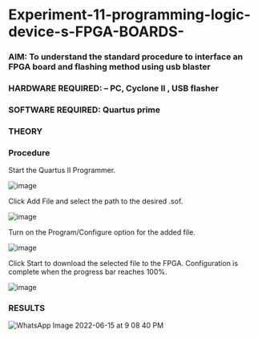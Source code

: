 # Experiment-11-programming-logic-device-s-FPGA-BOARDS-
 ### AIM: To understand the standard procedure to interface an FPGA board and flashing method using usb blaster 
### HARDWARE REQUIRED:  – PC, Cyclone II , USB flasher
### SOFTWARE REQUIRED:   Quartus prime
### THEORY 

### Procedure 
Start the Quartus II Programmer.

![image](https://user-images.githubusercontent.com/94911373/174226307-6d3bbc97-8400-4436-ba3a-03d1793f48f7.png)



Click Add File and select the path to the desired .sof.


![image](https://user-images.githubusercontent.com/94911373/174226329-79c08292-c86a-4c4f-b1a1-44076e977e8d.png)




Turn on the Program/Configure option for the added file.



![image](https://user-images.githubusercontent.com/94911373/174226360-3fca339b-9be0-49e5-b5ec-001b0c422dbd.png)



Click Start to download the selected file to the FPGA. Configuration is complete when the progress bar reaches 100%.
 

![image](https://user-images.githubusercontent.com/94911373/174226379-8824d06b-acac-4337-b40a-35e0d96a65bf.png)





### RESULTS 
![WhatsApp Image 2022-06-15 at 9 08 40 PM](https://user-images.githubusercontent.com/94911373/173989584-538384a4-90fa-4c6c-8ec3-40c4b62b8abf.jpeg)
